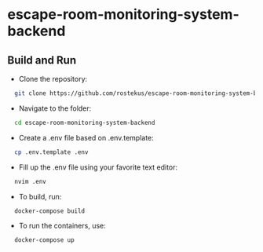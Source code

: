 # escape-room-monitoring-system-backend

## Build and Run 
- Clone the repository:
```bash
  git clone https://github.com/rostekus/escape-room-monitoring-system-backend
```

- Navigate to the folder:
```bash
  cd escape-room-monitoring-system-backend
```
- Create a .env file based on .env.template:
```bash
  cp .env.template .env
```
- Fill up the .env file using your favorite text editor:
```bash
  nvim .env
```
- To build, run:
```bash
  docker-compose build 
```
- To run the containers, use:
```bash
  docker-compose up 
```
